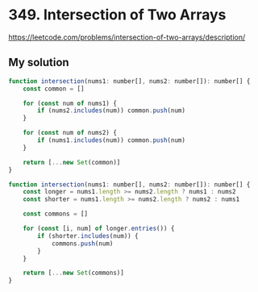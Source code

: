 # 349. Intersection of Two Arrays

https://leetcode.com/problems/intersection-of-two-arrays/description/

## My solution

```js
function intersection(nums1: number[], nums2: number[]): number[] {
	const common = []

	for (const num of nums1) {
		if (nums2.includes(num)) common.push(num)
	}

	for (const num of nums2) {
		if (nums1.includes(num)) common.push(num)
	}

	return [...new Set(common)]
}
```

```js
function intersection(nums1: number[], nums2: number[]): number[] {
	const longer = nums1.length >= nums2.length ? nums1 : nums2
	const shorter = nums1.length >= nums2.length ? nums2 : nums1

	const commons = []

	for (const [i, num] of longer.entries()) {
		if (shorter.includes(num)) {
			commons.push(num)
		}
	}

	return [...new Set(commons)]
}
```
